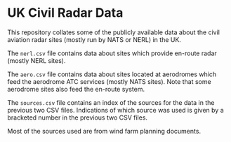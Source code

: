 # UK Civil Radar Data

This repository collates some of the publicly available data about the civil 
aviation radar sites (mostly run by NATS or NERL) in the UK.

The `nerl.csv` file contains data about sites which provide en-route radar (mostly NERL sites).

The `aero.csv` file contains data about sites located at aerodromes which feed the aerodrome ATC services (mostly NATS sites). Note that some aerodrome sites also feed the en-route system.

The `sources.csv` file contains an index of the sources for the data in the previous two CSV files. Indications of which source was used is given by a bracketed number in the previous two CSV files.

Most of the sources used are from wind farm planning documents.
